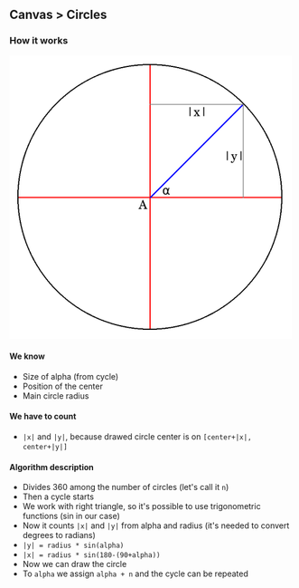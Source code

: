 ## Canvas > Circles

### How it works
![explanation](http://raw.githubusercontent.com/pesout/canvas/master/circles/explanation.png)

#### We know
- Size of alpha (from cycle)
- Position of the center
- Main circle radius

#### We have to count
- `|x|` and `|y|`, because drawed circle center is on `[center+|x|, center+|y|]`

#### Algorithm description
- Divides 360 among the number of circles (let's call it `n`)
- Then a cycle starts
- We work with right triangle, so it's possible to use trigonometric functions (sin in our case)
- Now it counts `|x|` and `|y|` from alpha and radius (it's needed to convert degrees to radians)
 - `|y| = radius * sin(alpha)`
 - `|x| = radius * sin(180-(90+alpha))`
- Now we can draw the circle
- To `alpha` we assign `alpha + n` and the cycle can be repeated
